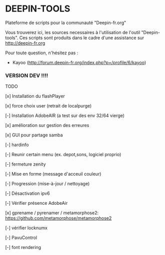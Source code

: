# DEEPIN-TOOLS
Plateforme de scripts pour la communauté "Deepin-fr.org"

Vous trouverez ici, les sources necessaires à l'utilisation de l'outil "Deepin-tools".
Ces scripts sont produits dans le cadre d'une assistance sur http://deepin-fr.org

Pour toute question, n'hésitez pas :
- Kayoo (http://forum.deepin-fr.org/index.php?p=/profile/6/kayoo)



### VERSION DEV !!!!


TODO

 [x] Installation du flashPlayer
 
 [x] force choix user (retrait de localpurge)
 
 [-] Installation AdobeAIR (a test sur des env 32/64 vierge)
 
 [x] amélioration sur gestion des erreures
 
 [x] GUI pour partage samba
 
 [-] hardinfo
 
 [-] Reunir certain menu (ex. depot,sons, logiciel proprio)
 
 [-] fermeture zenity
 
 [-] Mise en forme (message d'acceuil couleur)
 
 [-] Progression (mise-à-jour / nettoyage)
 
 [-] Désactivation ipv6
 
 [-] Vérifier présence AdobeAir
 
 [x] gprename / pyrenamer / metamorphose2: https://github.com/metamorphose/metamorphose2
 
 [-] vérifier locknumx
 
 [-] PavuControl
 
 [-] font rendering
 
